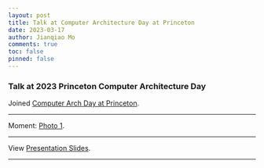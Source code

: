 ```yaml
---
layout: post
title: Talk at Computer Architecture Day at Princeton
date: 2023-03-17
author: Jianqiao Mo
comments: true
toc: false
pinned: false
---
```

### Talk at 2023 Princeton Computer Architecture Day

Joined [Computer Arch Day at Princeton](http://parallel.princeton.edu/news.html#:~:text=Computer%20Architecture%20Day). 

***

Moment: [Photo 1](https://drive.google.com/file/d/1Sk6neF8jfzJRM94-ZdBikAXWP26dD3rY/view?usp=sharing).

***

View [Presentation Slides](https://drive.google.com/file/d/1F5DezlnsM63n_POzq03_3eYmtJkVbAeU/view?usp=sharing).

***
